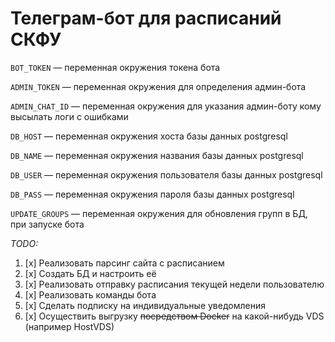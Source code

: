 # Телеграм-бот для расписаний СКФУ

`BOT_TOKEN` — переменная окружения токена бота

`ADMIN_TOKEN` — переменная окружения для определения админ-бота

`ADMIN_CHAT_ID` — переменная окружения для указания админ-боту кому высылать логи с ошибками

`DB_HOST` — переменная окружения хоста базы данных postgresql

`DB_NAME` — переменная окружения названия базы данных postgresql

`DB_USER` — переменная окружения пользователя базы данных postgresql

`DB_PASS` — переменная окружения пароля базы данных postgresql

`UPDATE_GROUPS` — переменная окружения для обновления групп в БД, при запуске бота


_TODO:_
1. [x] Реализовать парсинг сайта с расписанием
2. [x] Создать БД и настроить её
3. [x] Реализовать отправку расписания текущей недели пользователю
4. [x] Реализовать команды бота
5. [x] Сделать подписку на индивидуальные уведомления
6. [x] Осуществить выгрузку ~~посредством Docker~~ на какой-нибудь VDS (например HostVDS)
